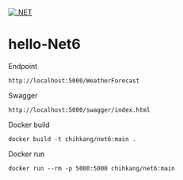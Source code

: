 [![.NET](https://github.com/chihkang/hello-Net6/actions/workflows/dotnet.yml/badge.svg?branch=main)](https://github.com/chihkang/hello-Net6/actions/workflows/dotnet.yml)
# hello-Net6

Endpoint
```
http://localhost:5000/WeatherForecast
```

Swagger
```
http://localhost:5000/swagger/index.html
```
Docker build
```
docker build -t chihkang/net6:main .
```
Docker run
```
docker run --rm -p 5000:5000 chihkang/net6:main
```
